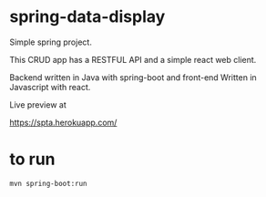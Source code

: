 # spring-data-display

Simple spring project.

This CRUD app has a RESTFUL API and a simple react web client.


Backend written in Java with spring-boot and front-end Written in Javascript with react.

Live preview at 

https://spta.herokuapp.com/


# to run

```
mvn spring-boot:run
```

